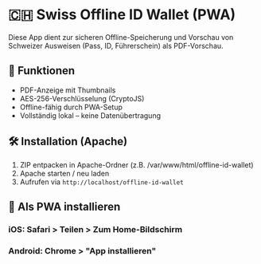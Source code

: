 # 🇨🇭 Swiss Offline ID Wallet (PWA)

Diese App dient zur sicheren Offline-Speicherung und Vorschau von Schweizer Ausweisen (Pass, ID, Führerschein) als PDF-Vorschau.

## 🚀 Funktionen
- PDF-Anzeige mit Thumbnails
- AES-256-Verschlüsselung (CryptoJS)
- Offline-fähig durch PWA-Setup
- Vollständig lokal – keine Datenübertragung

## 🛠️ Installation (Apache)
1. ZIP entpacken in Apache-Ordner (z.B. /var/www/html/offline-id-wallet)
2. Apache starten / neu laden
3. Aufrufen via `http://localhost/offline-id-wallet`

## 📲 Als PWA installieren
### iOS: Safari > Teilen > Zum Home-Bildschirm
### Android: Chrome > "App installieren"
